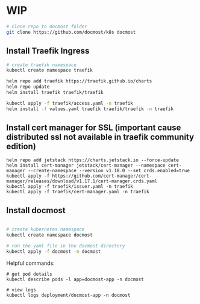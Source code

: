 # WIP

```sh
# clone repo to docmost folder
git clone https://github.com/docmost/k8s docmost
```

## Install Traefik Ingress
```sh
# create traefik namespace
kubectl create namespace traefik

helm repo add traefik https://traefik.github.io/charts
helm repo update
helm install traefik traefik/traefik

kubectl apply -f traefik/access.yaml -n traefik
helm install -f values.yaml traefik traefik/traefik -n traefik
```

## Install cert manager for SSL (important cause distributed ssl not available in traefik community edition)
```
helm repo add jetstack https://charts.jetstack.io --force-update
helm install cert-manager jetstack/cert-manager --namespace cert-manager --create-namespace --version v1.18.0 --set crds.enabled=true
kubectl apply -f https://github.com/cert-manager/cert-manager/releases/download/v1.17.1/cert-manager.crds.yaml
kubectl apply -f traefik/issuer.yaml -n traefik
kubectl apply -f traefik/cert-manager.yaml -n traefik
```

## Install docmost
```sh

# create kubernetes namespace
kubectl create namespace docmost

# run the yaml file in the docmost directory
kubectl apply -f docmost -n docmost
```

Helpful commands:
```
# get pod details
kubectl describe pods -l app=docmost-app -n docmost

# view logs
kubectl logs deployment/docmost-app -n docmost
```


